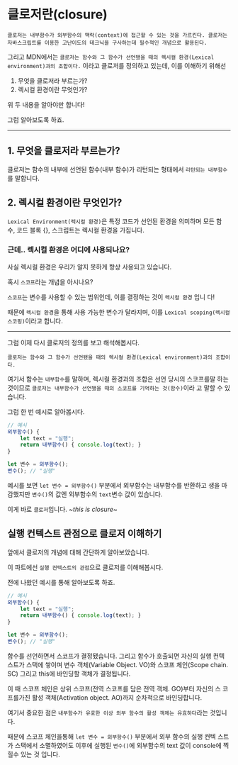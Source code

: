 # 클로저란(closure)

`클로저는 내부함수가 외부함수의 맥락(context)에 접근할 수 있는 것을 가르킨다. 클로저는 자바스크립트를 이용한 고난이도의 테크닉을 구사하는데 필수적인 개념으로 활용된다.`

그리고 MDN에서는
`클로저는 함수와 그 함수가 선언됐을 때의 렉시컬 환경(Lexical environment)과의 조합이다.`
이라고 클로저를 정의하고 있는데, 이를 이해하기 위해선

1. 무엇을 클로저라 부르는가?
2. 렉시컬 환경이란 무엇인가?

위 두 내용을 알아야만 합니다!

그럼 알아보도록 하죠.

---

## 1. 무엇을 클로저라 부르는가?

클로저는 함수의 내부에 선언된 함수(내부 함수)가 리턴되는 형태에서
`리턴되는 내부함수`를 말합니다.

## 2. 렉시컬 환경이란 무엇인가?

`Lexical Environment(렉시컬 환경)`은 특정 코드가 선언된 환경을 의미하며 모든 함
수, 코드 블록 {}, 스크립트는 렉시컬 환경을 가집니다.

### 근데.. 렉시컬 환경은 어디에 사용되나요?

사실 렉시컬 환경은 우리가 알지 못하게 항상 사용되고 있습니다.

혹시 `스코프`라는 개념을 아시나요?

`스코프`는 변수를 사용할 수 있는 범위인데, 이를 결정하는 것이 `렉시컬 환경` 입니
다!

때문에 `렉시컬 환경`을 통해 사용 가능한 변수가 달라지며, 이를
`Lexical scoping(렉시컬 스코핑)`이라고 합니다.

---

그럼 이제 다시 클로저의 정의를 보고 해석해봅시다.

`클로저는 함수와 그 함수가 선언됐을 때의 렉시컬 환경(Lexical environment)과의 조합이다.`

여기서 함수는 `내부함수`를 말하며, 렉시컬 환경과의 조합은 선언 당시의 스코프를말
하는 것이므로 `클로저는 내부함수가 선언됐을 때의 스코프를 기억하는 것(함수)`이라
고 말할 수 있습니다.

그럼 한 번 예시로 알아봅시다.

```js
// 예시
외부함수() {
    let text = "실행";
    return 내부함수() { console.log(text); }
}

let 변수 = 외부함수();
변수(); // "실행"
```

예시를 보면 `let 변수 = 외부함수()` 부분에서 외부함수는 내부함수를 반환하고 생을
마감했지만 `변수()`의 값엔 외부함수의 `text`변수 값이 있습니다.

이게 바로 `클로저`입니다. ~_this is closure_~

## 실행 컨텍스트 관점으로 클로저 이해하기

앞에서 클로저의 개념에 대해 간단하게 알아보았습니다.

이 파트에선 `실행 컨텍스트의 관점`으로 클로저를 이해해봅시다.

전에 나왔던 예시를 통해 알아보도록 하죠.

```js
// 예시
외부함수() {
    let text = "실행";
    return 내부함수() { console.log(text); }
}

let 변수 = 외부함수();
변수(); // "실행"
```

함수를 선언하면서 스코프가 결정됐습니다. 그리고 함수가 호출되면 자신의 실행 컨텍
스트가 스택에 쌓이며 변수 객체(Variable Object. VO)와 스코프 체인(Scope chain.
SC) 그리고 this에 바인딩할 객체가 결정됩니다.

이 때 스코프 체인은 상위 스코프(전역 스코프를 담은 전역 객체. GO)부터 자신의 스
코프를가진 활성 객체(Activation object. AO)까지 순차적으로 바인딩합니다.

여기서 중요한 점은 `내부함수가 유효한 이상 외부 함수의 활성 객체는 유효하다`라는
것입니다.

때문에 스코프 체인을통해 `let 변수 = 외부함수()` 부분에서 외부 함수의 실행 컨텍
스트가 스택에서 소멸하였어도 이후에 실행된 `변수()`에 외부함수의 text 값이
console에 찍힐수 있는 것 입니다.
